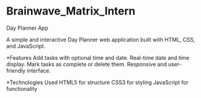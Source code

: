 # Brainwave_Matrix_Intern
Day Planner App

A simple and interactive Day Planner web application built with HTML, CSS, and JavaScript.

*Features
Add tasks with optional time and date.
Real-time date and time display.
Mark tasks as complete or delete them.
Responsive and user-friendly interface.

*Technologies Used
HTML5 for structure
CSS3 for styling
JavaScript for functionality

